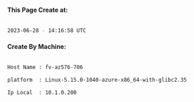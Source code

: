 
   
#### This Page Create at:

```bash

2023-06-28 - 14:16:58 UTC

```

#### Create By Machine:

```bash

Host Name : fv-az576-706

platform  : Linux-5.15.0-1040-azure-x86_64-with-glibc2.35

Ip Local  : 10.1.0.200

```

